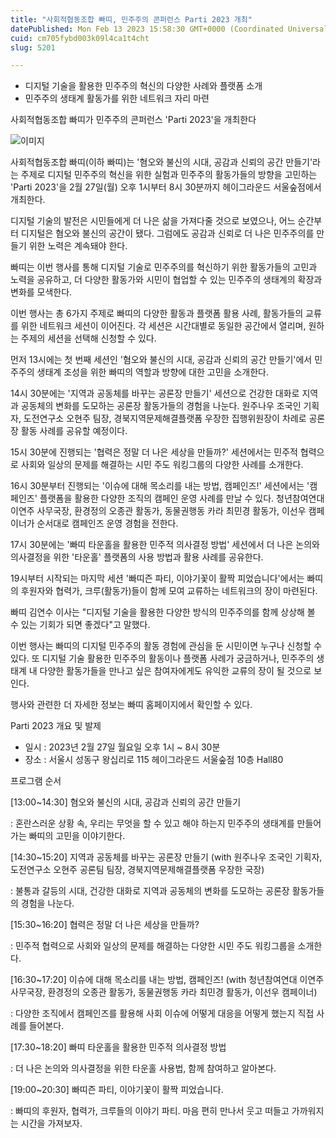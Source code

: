 ```yaml
---
title: "사회적협동조합 빠띠, 민주주의 콘퍼런스 Parti 2023 개최"
datePublished: Mon Feb 13 2023 15:58:30 GMT+0000 (Coordinated Universal Time)
cuid: cm705fybd003k09l4ca1t4cht
slug: 5201

---
```



- 디지털 기술을 활용한 민주주의 혁신의 다양한 사례와 플랫폼 소개
- 민주주의 생태계 활동가를 위한 네트워크 자리 마련

사회적협동조합 빠띠가 민주주의 콘퍼런스 'Parti 2023'을 개최한다

![이미지](https://cdn.hashnode.com/res/hashnode/image/upload/v1739258227044/20c1f887-985b-4e2c-a39b-9f00cc4369a1.jpeg)

사회적협동조합 빠띠(이하 빠띠)는 '혐오와 불신의 시대, 공감과 신뢰의 공간 만들기'라는 주제로 디지털 민주주의 혁신을 위한 실험과 민주주의 활동가들의 방향을 고민하는 'Parti 2023'을 2월 27일(월) 오후 1시부터 8시 30분까지 헤이그라운드 서울숲점에서 개최한다.

디지털 기술의 발전은 시민들에게 더 나은 삶을 가져다줄 것으로 보였으나, 어느 순간부터 디지털은 혐오와 불신의 공간이 됐다. 그럼에도 공감과 신뢰로 더 나은 민주주의를 만들기 위한 노력은 계속돼야 한다.

빠띠는 이번 행사를 통해 디지털 기술로 민주주의를 혁신하기 위한 활동가들의 고민과 노력을 공유하고, 더 다양한 활동가와 시민이 협업할 수 있는 민주주의 생태계의 확장과 변화를 모색한다.

이번 행사는 총 6가지 주제로 빠띠의 다양한 활동과 플랫폼 활용 사례, 활동가들의 교류를 위한 네트워크 세션이 이어진다. 각 세션은 시간대별로 동일한 공간에서 열리며, 원하는 주제의 세션을 선택해 신청할 수 있다.

먼저 13시에는 첫 번째 세션인 '혐오와 불신의 시대, 공감과 신뢰의 공간 만들기'에서 민주주의 생태계 조성을 위한 빠띠의 역할과 방향에 대한 고민을 소개한다.

14시 30분에는 '지역과 공동체를 바꾸는 공론장 만들기' 세션으로 건강한 대화로 지역과 공동체의 변화를 도모하는 공론장 활동가들의 경험을 나눈다. 원주나우 조국인 기획자, 도전연구소 오현주 팀장, 경북지역문제해결플랫폼 우장한 집행위원장이 차례로 공론장 활동 사례를 공유할 예정이다.

15시 30분에 진행되는 '협력은 정말 더 나은 세상을 만들까?' 세션에서는 민주적 협력으로 사회와 일상의 문제를 해결하는 시민 주도 워킹그룹의 다양한 사례를 소개한다.

16시 30분부터 진행되는 '이슈에 대해 목소리를 내는 방법, 캠페인즈!' 세션에서는 '캠페인즈' 플랫폼을 활용한 다양한 조직의 캠페인 운영 사례를 만날 수 있다. 청년참여연대 이연주 사무국장, 환경정의 오종관 활동가, 동물권행동 카라 최민경 활동가, 이선우 캠페이너가 순서대로 캠페인즈 운영 경험을 전한다.

17시 30분에는 '빠띠 타운홀을 활용한 민주적 의사결정 방법' 세션에서 더 나은 논의와 의사결정을 위한 '타운홀' 플랫폼의 사용 방법과 활용 사례를 공유한다.

19시부터 시작되는 마지막 세션 '빠띠즌 파티, 이야기꽃이 활짝 피었습니다'에서는 빠띠의 후원자와 협력가, 크루(활동가)들이 함께 모여 교류하는 네트워크의 장이 마련된다.

빠띠 김연수 이사는 "디지털 기술을 활용한 다양한 방식의 민주주의를 함께 상상해 볼 수 있는 기회가 되면 좋겠다"고 말했다.

이번 행사는 빠띠의 디지털 민주주의 활동 경험에 관심을 둔 시민이면 누구나 신청할 수 있다. 또 디지털 기술 활용한 민주주의 활동이나 플랫폼 사례가 궁금하거나, 민주주의 생태계 내 다양한 활동가들을 만나고 싶은 참여자에게도 유익한 교류의 장이 될 것으로 보인다.

행사와 관련한 더 자세한 정보는 빠띠 홈페이지에서 확인할 수 있다.

Parti 2023 개요 및 발제

- 일시 : 2023년 2월 27일 월요일 오후 1시 ~ 8시 30분
- 장소 : 서울시 성동구 왕십리로 115 헤이그라운드 서울숲점 10층 Hall80

프로그램 순서

[13:00~14:30] 혐오와 불신의 시대, 공감과 신뢰의 공간 만들기

: 혼란스러운 상황 속, 우리는 무엇을 할 수 있고 해야 하는지 민주주의 생태계를 만들어가는 빠띠의 고민을 이야기한다.

[14:30~15:20] 지역과 공동체를 바꾸는 공론장 만들기 (with 원주나우 조국인 기획자, 도전연구소 오현주 공론팀 팀장, 경북지역문제해결플랫폼 우장한 국장)

: 불통과 갈등의 시대, 건강한 대화로 지역과 공동체의 변화를 도모하는 공론장 활동가들의 경험을 나눈다.

[15:30~16:20] 협력은 정말 더 나은 세상을 만들까?

: 민주적 협력으로 사회와 일상의 문제를 해결하는 다양한 시민 주도 워킹그룹을 소개한다.

[16:30~17:20] 이슈에 대해 목소리를 내는 방법, 캠페인즈! (with 청년참여연대 이연주 사무국장, 환경정의 오종관 활동가, 동물권행동 카라 최민경 활동가, 이선우 캠페이너)

: 다양한 조직에서 캠페인즈를 활용해 사회 이슈에 어떻게 대응을 어떻게 했는지 직접 사례를 들어본다.

[17:30~18:20] 빠띠 타운홀을 활용한 민주적 의사결정 방법

: 더 나은 논의와 의사결정을 위한 타운홀 사용법, 함께 참여하고 알아본다.

[19:00~20:30] 빠띠즌 파티, 이야기꽃이 활짝 피었습니다.

: 빠띠의 후원자, 협력가, 크루들의 이야기 파티. 마음 편히 만나서 웃고 떠들고 가까워지는 시간을 가져보자.